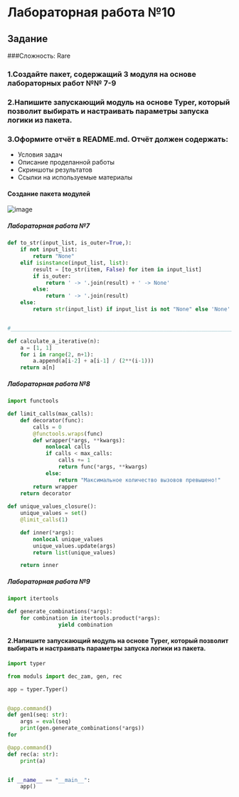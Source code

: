 # Лабораторная работа №10
## Задание 
###Сложность: Rare
### 1.Создайте пакет, содержащий 3 модуля на основе лабораторных работ №№ 7-9
### 2.Напишите запускающий модуль на основе Typer, который позволит выбирать и настраивать параметры запуска логики из пакета.
### 3.Оформите отчёт в README.md. Отчёт должен содержать:
* Условия задач
* Описание проделанной работы
* Скриншоты результатов
* Ссылки на используемые материалы

#### Создание пакета модулей
![image](https://github.com/zbtka/programming/assets/144006033/ac6fc796-ad3f-4fb7-8632-62c7db04b565)


##### Лабораторная работа №7
```py
def to_str(input_list, is_outer=True,):
    if not input_list:
        return "None"
    elif isinstance(input_list, list):
        result = [to_str(item, False) for item in input_list]
        if is_outer:
            return ' -> '.join(result) + ' -> None' 
        else:
            return ' -> '.join(result)
    else:
        return str(input_list) if input_list is not "None" else 'None'


#___________________________________________________________________________#

def calculate_a_iterative(n):
    a = [1, 1]
    for i in range(2, n+1):
        a.append(a[i-2] + a[i-1] / (2**(i-1)))
    return a[n]

```

##### Лабораторная работа №8
```py
import functools

def limit_calls(max_calls):
    def decorator(func):
        calls = 0
        @functools.wraps(func)
        def wrapper(*args, **kwargs):
            nonlocal calls
            if calls < max_calls:
                calls += 1
                return func(*args, **kwargs)
            else:
                return "Максимальное количество вызовов превышено!"
        return wrapper
    return decorator
    
def unique_values_closure():
    unique_values = set()
    @limit_calls(1)

    def inner(*args):
        nonlocal unique_values
        unique_values.update(args)
        return list(unique_values)

    return inner
```

##### Лабораторная работа №9
```py
import itertools

def generate_combinations(*args):
    for combination in itertools.product(*args):
                yield combination
```

#### 2.Напишите запускающий модуль на основе Typer, который позволит выбирать и настраивать параметры запуска логики из пакета.
```py
import typer

from moduls import dec_zam, gen, rec

app = typer.Typer()


@app.command()
def gen1(seq: str):
    args = eval(seq)
    print(gen.generate_combinations(*args))
for 

@app.command()
def rec(a: str):
    print(a)


if __name__ == "__main__":
    app()
```




